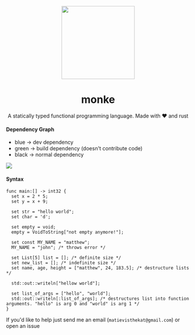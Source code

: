 <div align="center">

  <img src="https://user-images.githubusercontent.com/45036977/142221142-db6a78ed-9fd7-4bb2-b19f-8df0a5fc8168.jpg" height="200" />

  # monke
  A statically typed functional programming language. Made with :heart: and rust

</div>
  
#### Dependency Graph

* blue -> dev dependency
* green -> build dependency (doesn't contribute code)
* black -> normal dependency

<img src="https://github.com/matievisthekat/monke/blob/master/dependency_graph.svg" />
  
#### Syntax
```
func main:[] -> int32 {
  set x = 2 * 5;
  set y = x + 9;
  
  set str = "hello world";
  set char = 'd';
  
  set empty = void;
  empty = VoidToString["not empty anymore!"];
  
  set const MY_NAME = "matthew";
  MY_NAME = "john"; /* throws error */
  
  set List[5] list = []; /* definite size */
  set new_list = []; /* indefinite size */
  set name, age, height = ["matthew", 24, 183.5]; /* destructure lists */
  
  std::out::writeln["hellow world"];
  
  set list_of_args = ["hello", "world"];
  std::out::writeln[:list_of_args]; /* destructures list into function arguments. "hello" is arg 0 and "world" is arg 1 */
}
```

If you'd like to help just send me an email (`matievisthekat@gmail.com`) or open an issue
